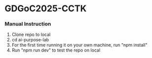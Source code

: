 # GDGoC2025-CCTK

### Manual Instruction
  1. Clone repo to local
  2. cd ai-purpose-lab
  3. For the first time running it on your own machine, run "npm install"
  4. Run "npm run dev" to test the repo on local 

